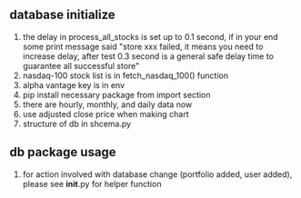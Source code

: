 ## database initialize
1. the delay in process_all_stocks is set up to 0.1 second, if in your end some print message said "store xxx failed, it means you need to increase delay, after test 0.3 second is a general safe delay time to guarantee all successful store"
2. nasdaq-100 stock list is in fetch_nasdaq_100() function
3. alpha vantage key is in env
4. pip install necessary package from import section
5. there are hourly, monthly, and daily data now
6. use adjusted close price when making chart
7. structure of db in shcema.py

## db package usage
1. for action involved with database change (portfolio added, user added), please see __init__.py for helper function